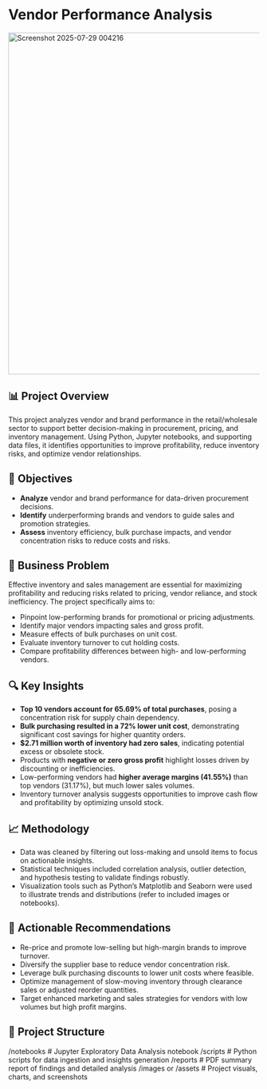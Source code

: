 # Vendor Performance Analysis
<img width="1157" height="684" alt="Screenshot 2025-07-29 004216" src="https://github.com/user-attachments/assets/d708131c-d987-4261-b6d5-b66f3f8e016e" />

## 📊 Project Overview

This project analyzes vendor and brand performance in the retail/wholesale sector to support better decision-making in procurement, pricing, and inventory management. Using Python, Jupyter notebooks, and supporting data files, it identifies opportunities to improve profitability, reduce inventory risks, and optimize vendor relationships.

## 🎯 Objectives

- **Analyze** vendor and brand performance for data-driven procurement decisions.
- **Identify** underperforming brands and vendors to guide sales and promotion strategies.
- **Assess** inventory efficiency, bulk purchase impacts, and vendor concentration risks to reduce costs and risks.

## 📝 Business Problem

Effective inventory and sales management are essential for maximizing profitability and reducing risks related to pricing, vendor reliance, and stock inefficiency. The project specifically aims to:

- Pinpoint low-performing brands for promotional or pricing adjustments.
- Identify major vendors impacting sales and gross profit.
- Measure effects of bulk purchases on unit cost.
- Evaluate inventory turnover to cut holding costs.
- Compare profitability differences between high- and low-performing vendors.

## 🔍 Key Insights

- **Top 10 vendors account for 65.69% of total purchases**, posing a concentration risk for supply chain dependency.
- **Bulk purchasing resulted in a 72% lower unit cost**, demonstrating significant cost savings for higher quantity orders.
- **$2.71 million worth of inventory had zero sales**, indicating potential excess or obsolete stock.
- Products with **negative or zero gross profit** highlight losses driven by discounting or inefficiencies.
- Low-performing vendors had **higher average margins (41.55%)** than top vendors (31.17%), but much lower sales volumes.
- Inventory turnover analysis suggests opportunities to improve cash flow and profitability by optimizing unsold stock.

## 📈 Methodology

- Data was cleaned by filtering out loss-making and unsold items to focus on actionable insights.
- Statistical techniques included correlation analysis, outlier detection, and hypothesis testing to validate findings robustly.
- Visualization tools such as Python’s Matplotlib and Seaborn were used to illustrate trends and distributions (refer to included images or notebooks).

## 🎯 Actionable Recommendations

- Re-price and promote low-selling but high-margin brands to improve turnover.
- Diversify the supplier base to reduce vendor concentration risk.
- Leverage bulk purchasing discounts to lower unit costs where feasible.
- Optimize management of slow-moving inventory through clearance sales or adjusted reorder quantities.
- Target enhanced marketing and sales strategies for vendors with low volumes but high profit margins.

## 📂 Project Structure

/notebooks # Jupyter Exploratory Data Analysis notebook
/scripts # Python scripts for data ingestion and insights generation
/reports # PDF summary report of findings and detailed analysis
/images or /assets # Project visuals, charts, and screenshots
